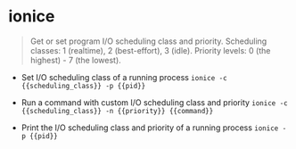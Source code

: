 # ionice
> Get or set program I/O scheduling class and priority.
> Scheduling classes: 1 (realtime), 2 (best-effort), 3 (idle).
> Priority levels: 0 (the highest) - 7 (the lowest).

- Set I/O scheduling class of a running process
`ionice -c {{scheduling_class}} -p {{pid}}`

- Run a command with custom I/O scheduling class and priority
`ionice -c {{scheduling_class}} -n {{priority}} {{command}}`

- Print the I/O scheduling class and priority of a running process
`ionice -p {{pid}}`
